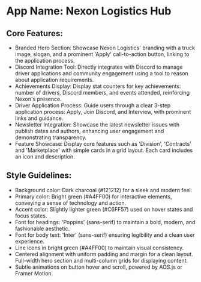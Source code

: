 # **App Name**: Nexon Logistics Hub

## Core Features:

- Branded Hero Section: Showcase Nexon Logistics' branding with a truck image, slogan, and a prominent 'Apply' call-to-action button, linking to the application process.
- Discord Integration Tool: Directly integrates with Discord to manage driver applications and community engagement using a tool to reason about application requirements.
- Achievements Display: Display stat counters for key achievements: number of drivers, Discord members, and events attended, reinforcing Nexon's presence.
- Driver Application Process: Guide users through a clear 3-step application process: Apply, Join Discord, and Interview, with prominent links and guidance.
- Newsletter Integration: Showcase the latest newsletter issues with publish dates and authors, enhancing user engagement and demonstrating transparency.
- Feature Showcase: Display core features such as 'Division', 'Contracts' and 'Marketplace' with simple cards in a grid layout. Each card includes an icon and description.

## Style Guidelines:

- Background color: Dark charcoal (#121212) for a sleek and modern feel.
- Primary color: Bright green (#A4FF00) for interactive elements, conveying a sense of technology and action. 
- Accent color: Slightly lighter green (#C6FF57) used on hover states and focus states. 
- Font for headings: 'Poppins' (sans-serif) to maintain a bold, modern, and fashionable aesthetic.
- Font for body text: 'Inter' (sans-serif) ensuring legibility and a clean user experience.
- Line icons in bright green (#A4FF00) to maintain visual consistency.
- Centered alignment with uniform padding and margin for a clean layout. Full-width hero section and multi-column grids for displaying content.
- Subtle animations on button hover and scroll, powered by AOS.js or Framer Motion.